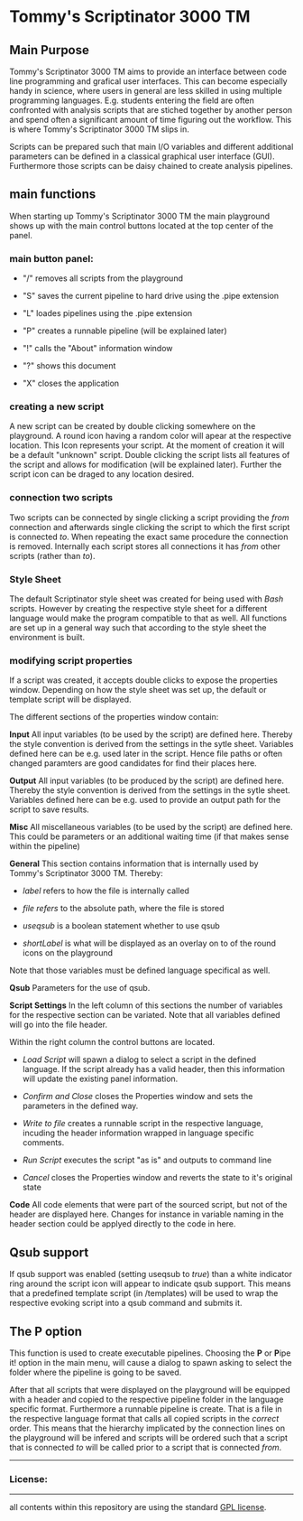 # Tommy's Scriptinator 3000 TM

## Main Purpose
Tommy's Scriptinator 3000 TM aims to provide an interface between code line programming and grafical user interfaces. This can become especially handy in science, where users in general are less skilled in using multiple programming languages. E.g. students entering the field are often confronted with analysis scripts that are stiched together by another person and spend often a significant amount of time figuring out the workflow. This is where Tommy's Scriptinator 3000 TM slips in.

Scripts can be prepared such that main I/O variables and different additional parameters can be defined in a classical graphical user interface (GUI). Furthermore those scripts can be daisy chained to create analysis pipelines.

## main functions
When starting up Tommy's Scriptinator 3000 TM the main playground shows up with the main control buttons located at the top center of the panel.

### main button panel:

- "/" removes all scripts from the playground

- "S" saves the current pipeline to hard drive using the .pipe extension

- "L" loades pipelines using the .pipe extension

- "P" creates a runnable pipeline (will be explained later)

- "!" calls the "About" information window

- "?" shows this document

- "X" closes the application

### creating a new script
A new script can be created by double clicking somewhere on the playground. A round icon having a random color will apear at the respective location. This Icon represents your script. At the moment of creation it will be a default "unknown" script. Double clicking the script lists all features of the script and allows for modification (will be explained later). Further the script icon can be draged to any location desired.

### connection two scripts
Two scripts can be connected by single clicking a script providing the *from* connection and afterwards single clicking the script to which the first script is connected *to*. When repeating the exact same procedure the connection is removed. Internally each script stores all connections it has *from* other scripts (rather than *to*).

### Style Sheet
The default Scriptinator style sheet was created for being used with *Bash* scripts. However by creating the respective style sheet for a different language would make the program compatible to that as well. All functions are set up in a general way such that according to the style sheet the environment is built.

### modifying script properties
If a script was created, it accepts double clicks to expose the properties window. Depending on how the style sheet was set up, the default or template script will be displayed.

The different sections of the properties window contain:

**Input**
All input variables (to be used by the script) are defined here. Thereby the style convention is derived from the settings in the sytle sheet. Variables defined here can be e.g. used later in the script. Hence file paths or often changed paramters are good candidates for find their places here.

**Output**
All input variables (to be produced by the script) are defined here. Thereby the style convention is derived from the settings in the sytle sheet. Variables defined here can be e.g. used to provide an output path for the script to save results. 

**Misc**
All miscellaneous variables (to be used by the script) are defined here. This could be parameters or an additional waiting time (if that makes sense within the pipeline)

**General**
This section contains information that is internally used by Tommy's Scriptinator 3000 TM. Thereby:

- *label* refers to how the file is internally called

- *file refers* to the absolute path, where the file is stored

- *useqsub* is a boolean statement whether to use qsub

- *shortLabel* is what will be displayed as an overlay on to of the round icons on the playground

Note that those variables must be defined language specifical as well.


**Qsub**
Parameters for the use of qsub.

**Script Settings**
In the left column of this sections the number of variables for the respective section can be variated. Note that all variables defined will go into the file header.

Within the right column the control buttons are located.

- *Load Script* will spawn a dialog to select a script in the defined language. If the script already has a valid header, then this information will update the existing panel information.

- *Confirm and Close* closes the Properties window and sets the parameters in the defined way.

- *Write to file* creates a runnable script in the respective language, incuding the header information wrapped in language specific comments.

- *Run Script* executes the script "as is" and outputs to command line

- *Cancel* closes the Properties window and reverts the state to it's original state

**Code**
All code elements that were part of the sourced script, but not of the header are displayed here. Changes for instance in variable naming in the header section could be applyed directly to the code in here.

## Qsub support
If qsub support was enabled (setting useqsub to *true*) than a white indicator ring around the script icon will appear to indicate qsub support. This means that a predefined template script (in /templates) will be used to wrap the respective evoking script into a qsub command and submits it.

## The **P** option
This function is used to create executable pipelines. Choosing the **P** or **P**ipe it! option in the main menu, will cause a dialog to spawn asking to select the folder where the pipeline is going to be saved. 

After that all scripts that were displayed on the playground will be equipped with a header and copied to the respective pipeline folder in the language specific format. Furthermore a runnable pipeline is create. That is a file in the respective language format that calls all copied scripts in the *correct* order. This means that the hierarchy implicated by the connection lines on the playground will be infered and scripts will be ordered such that a script that is connected *to* will be called prior to a script that is connected *from*.

-------


### License:
-------

all contents within this repository are using the standard [GPL license](http://opensource.org/licenses/GPL-3-Clause).
